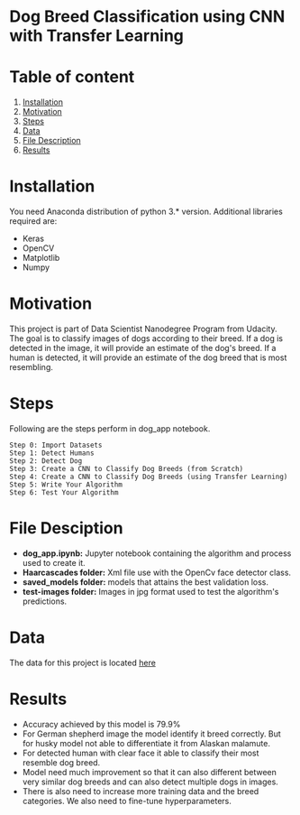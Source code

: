 # Dog Breed Classification using CNN with Transfer Learning

# Table of content
1. [Installation](#Installation)
2. [Motivation](#Motivation)
3. [Steps](#Steps)
4. [Data](#Data)
5. [File Description](#FileDescription)
6. [Results](#Results)


<a name="Installation"></a>
# Installation

You need Anaconda distribution of python 3.* version. Additional libraries required are:

* Keras
* OpenCV
* Matplotlib
* Numpy

<a name="Motivation"></a>
# Motivation

This project is part of Data Scientist Nanodegree Program from Udacity. The goal is to classify images of dogs according to their breed. If a dog is detected in the image, it will provide an estimate of the dog's breed. If a human is detected, it will provide an estimate of the dog breed that is most resembling.

<a name="Steps"></a>
# Steps

Following are the steps perform in dog_app notebook.

    Step 0: Import Datasets
    Step 1: Detect Humans
    Step 2: Detect Dog
    Step 3: Create a CNN to Classify Dog Breeds (from Scratch)
    Step 4: Create a CNN to Classify Dog Breeds (using Transfer Learning)
    Step 5: Write Your Algorithm
    Step 6: Test Your Algorithm

<a name="FileDescription"></a>
# File Desciption

* **dog_app.ipynb:** Jupyter notebook containing the algorithm and process used to create it.
* **Haarcascades folder:** Xml file use with the OpenCv face detector class.
* **saved_models folder:** models that attains the best validation loss.
* **test-images folder:** Images in jpg format used to test the algorithm's predictions.

<a name="Data"></a>
# Data
The data for this project is located [here]()

<a name="Results"></a>
# Results

* Accuracy achieved by this model is 79.9% 
* For German shepherd image the model identify it breed correctly. But for husky model not able to differentiate it from Alaskan malamute. 
* For detected human with clear face it able to classify their most resemble dog breed. 
* Model need much improvement so that it can also different between very similar dog breeds and can also detect multiple dogs in images. 
* There is also need to increase more training data and the breed categories.  We also need to fine-tune hyperparameters. 



